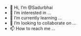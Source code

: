 - 👋 Hi, I’m @Sadurbhai
- 👀 I’m interested in ...
- 🌱 I’m currently learning ...
- 💞️ I’m looking to collaborate on ...
- 📫 How to reach me ...

<!---
Sadurbhai/Sadurbhai is a ✨ special ✨ repository because its `README.md` (this file) appears on your GitHub profile.
You can click the Preview link to take a look at your changes.
--->
